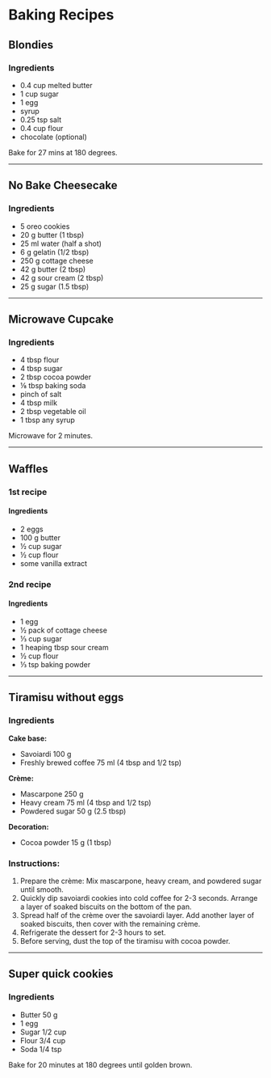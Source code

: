 # Baking Recipes

## Blondies
### Ingredients
- 0.4 cup melted butter
- 1 cup sugar
- 1 egg
- syrup
- 0.25 tsp salt
- 0.4 cup flour
- chocolate (optional)

Bake for 27 mins at 180 degrees.

---

## No Bake Cheesecake
### Ingredients
- 5 oreo cookies
- 20 g butter (1 tbsp)
- 25 ml water (half a shot)
- 6 g gelatin (1/2 tbsp)
- 250 g cottage cheese
- 42 g butter (2 tbsp)
- 42 g sour cream (2 tbsp)
- 25 g sugar (1.5 tbsp)

---

## Microwave Cupcake
### Ingredients
- 4 tbsp flour
- 4 tbsp sugar
- 2 tbsp cocoa powder
- ⅛ tbsp baking soda
- pinch of salt
- 4 tbsp milk
- 2 tbsp vegetable oil
- 1 tbsp any syrup

Microwave for 2 minutes.

---

## Waffles
### 1st recipe
#### Ingredients
- 2 eggs
- 100 g butter
- ½ cup sugar
- ½ cup flour
- some vanilla extract

### 2nd recipe
#### Ingredients
- 1 egg
- ½ pack of cottage cheese
- ⅓ cup sugar
- 1 heaping tbsp sour cream
- ½ cup flour
- ⅓ tsp baking powder

---

## Tiramisu without eggs
### Ingredients
**Cake base:**  
- Savoiardi 100 g  
- Freshly brewed coffee 75 ml (4 tbsp and 1/2 tsp)  

**Crème:**  
- Mascarpone 250 g  
- Heavy cream 75 ml (4 tbsp and 1/2 tsp)  
- Powdered sugar 50 g (2.5 tbsp)  

**Decoration:**  
- Cocoa powder 15 g (1 tbsp)  

### Instructions: 
1. Prepare the crème: Mix mascarpone, heavy cream, and powdered sugar until smooth.  
2. Quickly dip savoiardi cookies into cold coffee for 2-3 seconds. Arrange a layer of soaked biscuits on the bottom of the pan.  
3. Spread half of the crème over the savoiardi layer. Add another layer of soaked biscuits, then cover with the remaining crème.  
4. Refrigerate the dessert for 2-3 hours to set.  
5. Before serving, dust the top of the tiramisu with cocoa powder.  

---

## Super quick cookies
### Ingredients
- Butter 50 g
- 1 egg
- Sugar 1/2 cup
- Flour 3/4 cup
- Soda 1/4 tsp

Bake for 20 minutes at 180 degrees until golden brown.
